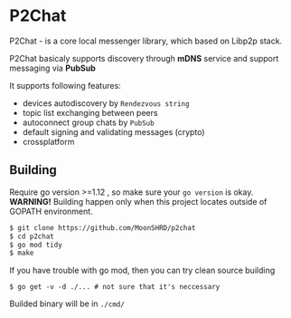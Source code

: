 # P2Chat
P2Chat - is a core local messenger library, which based on Libp2p stack.

P2Chat basicaly supports discovery through **mDNS** service and support messaging via **PubSub**

It supports following features:
- devices autodiscovery by `Rendezvous string`
- topic list exchanging between peers
- autoconnect group chats by `PubSub`
- default signing and validating messages (crypto)
- crossplatform


## Building
Require go version >=1.12 , so make sure your `go version` is okay.  
**WARNING!** Building happen only when this project locates outside of GOPATH environment.

```bash
$ git clone https://github.com/MoonSHRD/p2chat
$ cd p2chat
$ go mod tidy
$ make
```

If you have trouble with go mod, then you can try clean source building
```
$ go get -v -d ./... # not sure that it's neccessary
```
Builded binary will be in `./cmd/`
